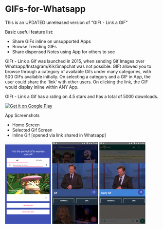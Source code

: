# GIFs-for-Whatsapp

This is an UPDATED unreleased version of "GIFt - Link a GIF"

Basic useful feature list:

 * Share GIFs inline on unsupported Apps
 * Browse Trending GIFs
 * Share dispensed Notes using App for others to see

GIFt - Link a Gif was launched in 2015, when sending Gif Images over Whatsapp/Instagram/Kik/Snapchat was not possible. 
GIFt allowed you to browse through a category of available Gifs under many categories, with 500 GIFs available initially. 
On selecting a category and a GIF in App, the user could share the 'link' with other users. 
On clicking the link, the GIF would display inline within ANY App. 

GIFt - Link a Gif has a rating on 4.5 stars and has a total of 5000 downloads.					

[![Get it on Google Play](https://play.google.com/intl/en_us/badges/images/generic/en_badge_web_generic.png)](https://play.google.com/store/apps/details?id=com.nerdcutlet.gift&hl=en)


App Screenshots 

* Home Screen
* Selected Gif Screen
* Inline Gif [opened via link shared in Whatsapp]


<img src="https://github.com/AldrichMascarenhas/GIFs-for-Whatsapp/blob/master/images/ogif1.png?raw=true" width="30%"></img> 
<img src="https://github.com/AldrichMascarenhas/GIFs-for-Whatsapp/blob/master/images/ogif2.png?raw=true" width="30%"></img>
<img src="https://github.com/AldrichMascarenhas/GIFs-for-Whatsapp/blob/master/images/ogif3.png?raw=true" width="30%"></img>
